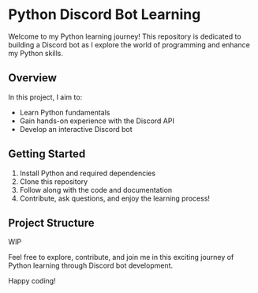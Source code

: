 # Python Discord Bot Learning

Welcome to my Python learning journey! This repository is dedicated to building a Discord bot as I explore the world of programming and enhance my Python skills.

## Overview

In this project, I aim to:

- Learn Python fundamentals
- Gain hands-on experience with the Discord API
- Develop an interactive Discord bot

## Getting Started

1. Install Python and required dependencies
2. Clone this repository
3. Follow along with the code and documentation
4. Contribute, ask questions, and enjoy the learning process!

## Project Structure
WIP

Feel free to explore, contribute, and join me in this exciting journey of Python learning through Discord bot development.

Happy coding!
